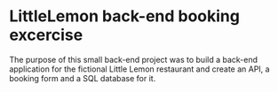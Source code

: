 # LittleLemon back-end booking excercise

The purpose of this small back-end project was to build a back-end application for the fictional Little Lemon restaurant and create an API, a booking form and a SQL database for it.
